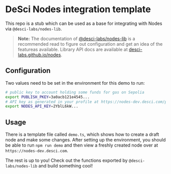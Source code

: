 # DeSci Nodes integration template
This repo is a stub which can be used as a base for integrating with Nodes via `@desci-labs/nodes-lib`.

> **Note:**
> The documentation of [@desci-labs/nodes-lib](https://github.com/desci-labs/nodes/tree/develop/nodes-lib) is a recommended read to figure out configuration and get an idea of the featureas available. Library API docs are available at [desci-labs.github.io/nodes](https://desci-labs.github.io/nodes).

## Configuration
Two values need to be set in the environment for this demo to run:

```bash
# public key to account holding some funds for gas on Sepolia
export PUBLISH_PKEY=3a0acb121e4545...
# API key as generated in your profile at https://nodes-dev.desci.com/profile
export NODES_API_KEY=2YblL6kW...
```

## Usage
There is a template file called `demo.ts`, which shows how to create a draft node and make some changes. After setting up the environment, you should be able to run `npm run demo` and then view a freshly created node over at `https://nodes-dev.desci.com`.

The rest is up to you! Check out the functions exported by `@desci-labs/nodes-lib` and build something cool!
